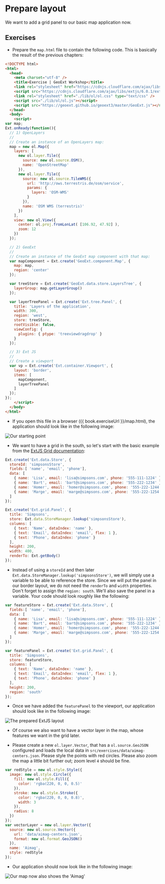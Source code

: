 # Prepare layout

We want to add a grid panel to our basic map application now.

## Exercises

* Prepare the `map.html` file to contain the following code. This is basically the result of the previous chapters:

```html
<!DOCTYPE html>
<html>
  <head>
    <meta charset="utf-8" />
    <title>Exercise | GeoExt Workshop</title>
    <link rel="stylesheet" href="https://cdnjs.cloudflare.com/ajax/libs/extjs/6.0.1/classic/theme-triton/resources/theme-triton-all.css" type="text/css" />
    <script src="https://cdnjs.cloudflare.com/ajax/libs/extjs/6.0.1/ext-all.js"></script>
    <link rel="stylesheet" href="./lib/ol/ol.css" type="text/css" />
    <script src="./lib/ol/ol.js"></script>
    <script src="https://geoext.github.io/geoext3/master/GeoExt.js"></script>
  </head>
  <body>
    <script>
var map;
Ext.onReady(function(){
  // 1) OpenLayers
  //
  // Create an instance of an OpenLayers map:
  map = new ol.Map({
    layers: [
      new ol.layer.Tile({
        source: new ol.source.OSM(),
        name: 'OpenStreetMap'
      }),
      new ol.layer.Tile({
        source: new ol.source.TileWMS({
          url: 'http://ows.terrestris.de/osm/service',
          params: {
            layers: 'OSM-WMS'
          }
        }),
        name: 'OSM WMS (terrestris)'
      })
    ],
    view: new ol.View({
      center: ol.proj.fromLonLat( [106.92, 47.92] ),
      zoom: 12
    })
  });

  // 2) GeoExt
  //
  // Create an instance of the GeoExt map component with that map:
  var mapComponent = Ext.create('GeoExt.component.Map', {
    map: map,
    region: 'center'
  });

  var treeStore = Ext.create('GeoExt.data.store.LayersTree', {
    layerGroup: map.getLayerGroup()
  });

  var layerTreePanel = Ext.create('Ext.tree.Panel', {
    title: 'Layers of the application',
    width: 300,
    region: 'west',
    store: treeStore,
    rootVisible: false,
    viewConfig: {
      plugins: { ptype: 'treeviewdragdrop' }
    }
  });

  // 3) Ext JS
  //
  // Create a viewport
  var vp = Ext.create('Ext.container.Viewport', {
    layout: 'border',
    items: [
      mapComponent,
      layerTreePanel
    ]
  });
});
    </script>
  </body>
</html>
```

* If you open this file in a browser ({{ book.exerciseUrl }}/map.html), the application should look like in the following image:

![Our starting point](before.png)

* We want to have a grid in the south, so let's start with the basic example from the [ExtJS Grid documentation](http://docs.sencha.com/extjs/6.0/6.0.0-classic/#!/api/Ext.grid.Panel):

```js
Ext.create('Ext.data.Store', {
  storeId: 'simpsonsStore',
  fields:[ 'name', 'email', 'phone'],
  data: [
    { name: 'Lisa', email: 'lisa@simpsons.com', phone: '555-111-1224' },
    { name: 'Bart', email: 'bart@simpsons.com', phone: '555-222-1234' },
    { name: 'Homer', email: 'homer@simpsons.com', phone: '555-222-1244' },
    { name: 'Marge', email: 'marge@simpsons.com', phone: '555-222-1254' }
  ]
});

Ext.create('Ext.grid.Panel', {
  title: 'Simpsons',
  store: Ext.data.StoreManager.lookup('simpsonsStore'),
  columns: [
    { text: 'Name', dataIndex: 'name' },
    { text: 'Email', dataIndex: 'email', flex: 1 },
    { text: 'Phone', dataIndex: 'phone' }
  ],
  height: 200,
  width: 400,
  renderTo: Ext.getBody()
});
```

* Instead of using a `storeId` and then later <code>Ext.data.StoreManager.lookup(&#39;simpsonsStore&#39;)</code>, we will simply use a variable to be able to reference the store. Since we will put the panel in our border layout, we do not need the `renderTo` and `width` properties. Don't forget to assign the `region: south`. We'll also save the panel in a variable. Your code should look roughly like the following:

```js
var featureStore = Ext.create('Ext.data.Store', {
  fields:[ 'name', 'email', 'phone'],
  data: [
    { name: 'Lisa', email: 'lisa@simpsons.com', phone: '555-111-1224' },
    { name: 'Bart', email: 'bart@simpsons.com', phone: '555-222-1234' },
    { name: 'Homer', email: 'homer@simpsons.com', phone: '555-222-1244' },
    { name: 'Marge', email: 'marge@simpsons.com', phone: '555-222-1254' }
  ]
});

var featurePanel = Ext.create('Ext.grid.Panel', {
  title: 'Simpsons',
  store: featureStore,
  columns: [
    { text: 'Name', dataIndex: 'name' },
    { text: 'Email', dataIndex: 'email', flex: 1 },
    { text: 'Phone', dataIndex: 'phone' }
  ],
  height: 200,
  region: 'south'
});
```

* Once we have added the `featurePanel` to the viewport, our application should look like in the following image:

![The prepared ExtJS layout](prepared.png)

* Of course we also want to have a vector layer in the map, whose features we want in the grid later.

* Please create a new `ol.layer.Vector`, that has a `ol.source.GeoJSON` configured and loads the local data in `src/exercises/data/aimag-centers.json`. Please style the points with red circles. Please also zoom the map a little bit further out; zoom level `4` should be fine.

```js
var redStyle = new ol.style.Style({
  image: new ol.style.Circle({
    fill: new ol.style.Fill({
      color: 'rgba(220, 0, 0, 0.5)'
    }),
    stroke: new ol.style.Stroke({
      color: 'rgba(220, 0, 0, 0.8)',
      width: 3
    }),
    radius: 8
  })
});
var vectorLayer = new ol.layer.Vector({
  source: new ol.source.Vector({
    url: 'data/aimag-centers.json',
    format: new ol.format.GeoJSON()
  }),
  name: 'Aimag',
  style: redStyle
});
```

* Our application should now look like in the following image:

![Our map now also shows the 'Aimag'](with-vector.png)
